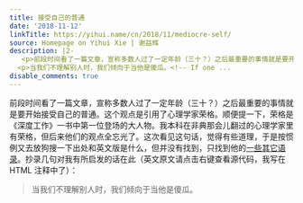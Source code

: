 ```yaml
---
title: 接受自己的普通
date: '2018-11-12'
linkTitle: https://yihui.name/cn/2018/11/mediocre-self/
source: Homepage on Yihui Xie | 谢益辉
description: |2-
   <p>前段时间看了一篇文章，宣称多数人过了一定年龄（三十？）之后最重要的事情就是要开始接受自己的普通。这个观点是引用了心理学家荣格。顺便提一下，荣格是《深度工作》一书中第一位登场的大人物。我本科在非典那会儿翻过的心理学家里有荣格，但后来他们的观点全忘光了。这次看见这句话，觉得有些道理，于是按惯例又去放狗搜一下出处和英文版是什么，但并没有找到，只找到他的<a href="https://www.purposefairy.com/81925/38-life-changing-lessons-to-learn-from-carl-jung/">一些其它语录</a>。抄录几句对我有所启发的话在此（英文原文请点击右键查看源代码，我写在 HTML 注释中了）：</p> <blockquote>
  <p>当我们不理解别人时，我们倾向于当他是傻瓜。<!-- If one ...
disable_comments: true
---
```

 <p>前段时间看了一篇文章，宣称多数人过了一定年龄（三十？）之后最重要的事情就是要开始接受自己的普通。这个观点是引用了心理学家荣格。顺便提一下，荣格是《深度工作》一书中第一位登场的大人物。我本科在非典那会儿翻过的心理学家里有荣格，但后来他们的观点全忘光了。这次看见这句话，觉得有些道理，于是按惯例又去放狗搜一下出处和英文版是什么，但并没有找到，只找到他的<a href="https://www.purposefairy.com/81925/38-life-changing-lessons-to-learn-from-carl-jung/">一些其它语录</a>。抄录几句对我有所启发的话在此（英文原文请点击右键查看源代码，我写在 HTML 注释中了）：</p> <blockquote>
<p>当我们不理解别人时，我们倾向于当他是傻瓜。<!-- If one ...